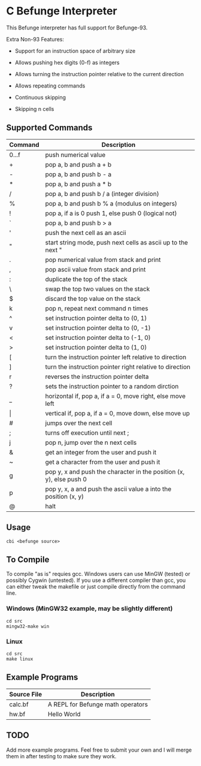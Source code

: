 # C Befunge Interpreter

This Befunge interpreter has full support for Befunge-93.

Extra Non-93 Features:
    
* Support for an instruction space of arbitrary size

* Allows pushing hex digits (0-f) as integers

* Allows turning the instruction pointer relative to the current direction

* Allows repeating commands

* Continuous skipping

* Skipping n cells

## Supported Commands

| Command | Description                                                         |
| ------- | ------------------------------------------------------------------- |
| 0...f   | push numerical value                                                |
| +       | pop a, b and push a + b                                             |
| -       | pop a, b and push b - a                                             |
| *       | pop a, b and push a * b                                             |
| /       | pop a, b and push b / a (integer division)                          |
| %       | pop a, b and push b % a (modulus on integers)                       |
| !       | pop a, if a is 0 push 1, else push 0 (logical not)                  |
| `       | pop a, b and push b > a                                             |
| '       | push the next cell as an ascii                                      |
| "       | start string mode, push next cells as ascii up to the next "        |
| .       | pop numerical value from stack and print                            |
| ,       | pop ascii value from stack and print                                |
| :       | duplicate the top of the stack                                      |
| \       | swap the top two values on the stack                                |
| $       | discard the top value on the stack                                  |
| k       | pop n, repeat next command n times                                  |
| ^       | set instruction pointer delta to (0, 1)                             |
| v       | set instruction pointer delta to (0, -1)                            |
| <       | set instruction pointer delta to (-1, 0)                            |
| >       | set instruction pointer delta to (1, 0)                             |
| [       | turn the instruction pointer left relative to direction             |
| ]       | turn the instruction pointer right relative to direction            |
| r       | reverses the instruction pointer delta                              |
| ?       | sets the instruction pointer to a random dirction                   |
| _       | horizontal if, pop a, if a = 0, move right, else move left          |
| \|      | vertical if, pop a, if a = 0, move down, else move  up              |
| #       | jumps over the next cell                                            |
| ;       | turns off execution until next ;                                    |
| j       | pop n, jump over the n next cells                                   |
| &       | get an integer from the user and push it                            |
| ~       | get a character from the user and push it                           |
| g       | pop y, x and push the character in the position (x, y), else push 0 |
| p       | pop y, x, a and push the ascii value a into the position (x, y)     |
| @       | halt                                                                |

## Usage

    cbi <befunge source>

## To Compile

To compile "as is" requies gcc. Windows users can use MinGW (tested) or possibly Cygwin (untested). If you use a different compiler than gcc, you can either tweak the makefile or just compile directly from the command line.

### Windows (MinGW32 example, may be slightly different)

    cd src
    mingw32-make win

### Linux

    cd src
    make linux

## Example Programs

| Source File | Description                       |
| ----------- | --------------------------------- |
| calc.bf     | A REPL for Befunge math operators |
| hw.bf       | Hello World                       |

## TODO

Add more example programs. Feel free to submit your own and I will merge them in after testing to make sure they work.
